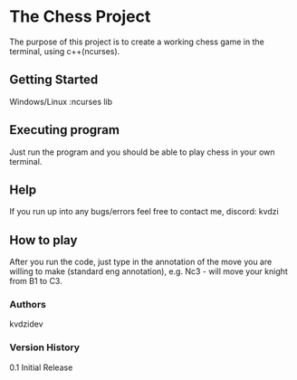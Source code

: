 # The Chess Project
The purpose of this project is to create a working chess game in the terminal, using c++(ncurses).

## Getting Started
Windows/Linux :ncurses lib

## Executing program
Just run the program and you should be able to play chess in your own terminal.

## Help
If you run up into any bugs/errors feel free to contact me, discord: kvdzi

## How to play
After you run the code, just type in the annotation of the move you are willing to make (standard eng annotation), e.g. Nc3 - will move your knight from B1 to C3.

### Authors
kvdzidev

### Version History
0.1
Initial Release
